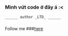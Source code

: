 ### Mình vứt code ở đây á :<

```______ author _LTD_ ______```
###
Follow me ###[here](https://facebook.com/o.L.T.D.o)

